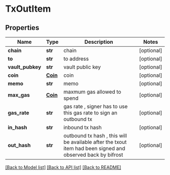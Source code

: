 # TxOutItem

## Properties
Name | Type | Description | Notes
------------ | ------------- | ------------- | -------------
**chain** | **str** | chain | [optional] 
**to** | **str** | to address | [optional] 
**vault_pubkey** | **str** | vault public key | [optional] 
**coin** | [**Coin**](Coin.md) | coin | [optional] 
**memo** | **str** | memo | [optional] 
**max_gas** | [**Coin**](Coin.md) | maxmum gas allowed to spend | [optional] 
**gas_rate** | **str** | gas rate , signer has to use this gas rate to sign an outbound tx | [optional] 
**in_hash** | **str** | inbound tx hash | [optional] 
**out_hash** | **str** | outbound tx hash , this will be available after the txout item had been signed and observed back by bifrost | [optional] 

[[Back to Model list]](../README.md#documentation-for-models) [[Back to API list]](../README.md#documentation-for-api-endpoints) [[Back to README]](../README.md)



